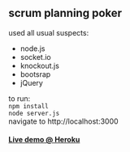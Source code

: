 ## scrum planning poker

used all usual suspects:
 - node.js
 - socket.io
 - knockout.js
 - bootsrap
 - jQuery

to run:  
 `npm install`  
 `node server.js`  
 navigate to http://localhost:3000

#### [Live demo @ Heroku](http://scrumpoker.herokuapp.com/)